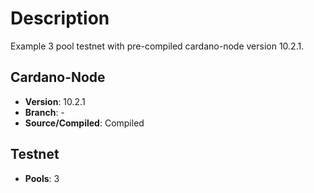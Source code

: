 # Description

Example 3 pool testnet with pre-compiled cardano-node version 10.2.1.

## Cardano-Node

- **Version**: 10.2.1
- **Branch**: -
- **Source/Compiled**: Compiled

## Testnet

- **Pools**: 3
